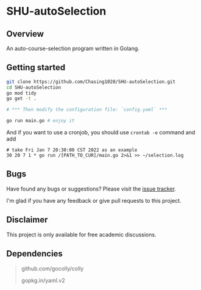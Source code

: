 # SHU-autoSelection

## Overview
An auto-course-selection program written in Golang.

## Getting started

```sh
git clone https://github.com/Chasing1020/SHU-autoSelection.git
cd SHU-autoSelection
go mod tidy
go get -t .

# *** Then modify the configuration file: `config.yaml` ***

go run main.go # enjoy it
```

And if you want to use a cronjob, you should use `crontab -e` command and add
```
# take Fri Jan 7 20:30:00 CST 2022 as an example
30 20 7 1 * go run /[PATH_TO_CUR]/main.go 2>&1 >> ~/selection.log
```


## Bugs

Have found any bugs or suggestions? 
Please visit the [issue tracker](https://github.com/Chasing1020/SHU-autoSelection/issues).

I'm glad if you have any feedback or give pull requests to this project.


## Disclaimer

This project is only available for free academic discussions.

## Dependencies

> github.com/gocolly/colly
> 
> gopkg.in/yaml.v2

